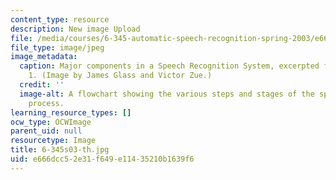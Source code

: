 ```yaml
---
content_type: resource
description: New image Upload
file: /media/courses/6-345-automatic-speech-recognition-spring-2003/e666dcc52e31f649e11435210b1639f6_6-345s03-th.jpg
file_type: image/jpeg
image_metadata:
  caption: Major components in a Speech Recognition System, excerpted from Lecture
    1. (Image by James Glass and Victor Zue.)
  credit: ''
  image-alt: A flowchart showing the various steps and stages of the speech recognition
    process.
learning_resource_types: []
ocw_type: OCWImage
parent_uid: null
resourcetype: Image
title: 6-345s03-th.jpg
uid: e666dcc5-2e31-f649-e114-35210b1639f6
---
```

